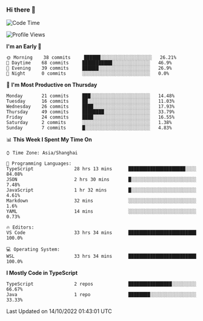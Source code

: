 ### Hi there 👋

<!--
**waynelwz/waynelwz** is a ✨ _special_ ✨ repository because its `README.md` (this file) appears on your GitHub profile.

Here are some ideas to get you started:

- 🔭 I’m currently working on ...
- 🌱 I’m currently learning ...
- 👯 I’m looking to collaborate on ...
- 🤔 I’m looking for help with ...
- 💬 Ask me about ...
- 📫 How to reach me: ...
- 😄 Pronouns: ...
- ⚡ Fun fact: ...
-->

<!--START_SECTION:waka-->
![Code Time](http://img.shields.io/badge/Code%20Time-545%20hrs%2048%20mins-blue)

![Profile Views](http://img.shields.io/badge/Profile%20Views-0-blue)

**I'm an Early 🐤** 

```text
🌞 Morning    38 commits     ██████░░░░░░░░░░░░░░░░░░░   26.21% 
🌆 Daytime    68 commits     ███████████░░░░░░░░░░░░░░   46.9% 
🌃 Evening    39 commits     ██████░░░░░░░░░░░░░░░░░░░   26.9% 
🌙 Night      0 commits      ░░░░░░░░░░░░░░░░░░░░░░░░░   0.0%

```
📅 **I'm Most Productive on Thursday** 

```text
Monday       21 commits     ███░░░░░░░░░░░░░░░░░░░░░░   14.48% 
Tuesday      16 commits     ██░░░░░░░░░░░░░░░░░░░░░░░   11.03% 
Wednesday    26 commits     ████░░░░░░░░░░░░░░░░░░░░░   17.93% 
Thursday     49 commits     ████████░░░░░░░░░░░░░░░░░   33.79% 
Friday       24 commits     ████░░░░░░░░░░░░░░░░░░░░░   16.55% 
Saturday     2 commits      ░░░░░░░░░░░░░░░░░░░░░░░░░   1.38% 
Sunday       7 commits      █░░░░░░░░░░░░░░░░░░░░░░░░   4.83%

```


📊 **This Week I Spent My Time On** 

```text
⌚︎ Time Zone: Asia/Shanghai

💬 Programming Languages: 
TypeScript               28 hrs 13 mins      █████████████████████░░░░   84.08% 
JSON                     2 hrs 30 mins       █░░░░░░░░░░░░░░░░░░░░░░░░   7.48% 
JavaScript               1 hr 32 mins        █░░░░░░░░░░░░░░░░░░░░░░░░   4.61% 
Markdown                 32 mins             ░░░░░░░░░░░░░░░░░░░░░░░░░   1.6% 
YAML                     14 mins             ░░░░░░░░░░░░░░░░░░░░░░░░░   0.73%

🔥 Editors: 
VS Code                  33 hrs 34 mins      █████████████████████████   100.0%

💻 Operating System: 
WSL                      33 hrs 34 mins      █████████████████████████   100.0%

```

**I Mostly Code in TypeScript** 

```text
TypeScript               2 repos             ████████████████░░░░░░░░░   66.67% 
Java                     1 repo              ████████░░░░░░░░░░░░░░░░░   33.33%

```



 Last Updated on 14/10/2022 01:43:01 UTC
<!--END_SECTION:waka-->
